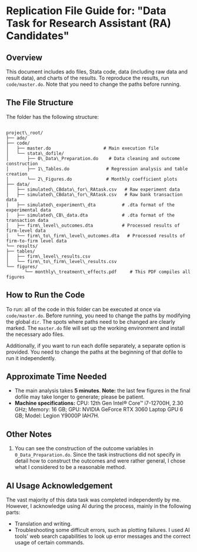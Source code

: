 # Replication File Guide for: "Data Task for Research Assistant (RA) Candidates"

## Overview

This document includes ado files, Stata code, data (including raw data and result data), and charts of the results. To reproduce the results, run `code/master.do`. Note that you need to change the paths before running.

## The File Structure

The folder has the following structure:

```

project\_root/
├── ado/
├── code/
│   ├── master.do                    # Main execution file
│   └── stata\_dofile/
│       ├── 0\_Data\_Preparation.do    # Data cleaning and outcome construction
│       ├── 1\_Tables.do              # Regression analysis and table creation
│       └── 2\_Figures.do             # Monthly coefficient plots
├── data/
│   ├── simulated\_CBdata\_for\_RAtask.csv   # Raw experiment data
│   ├── simulated\_CBdata\_for\_RAtask.csv   # Raw bank transaction data
│   ├── simulated\_experiment\_dta          # .dta format of the experimental data
│   ├── simulated\_CB\_data.dta             # .dta format of the transaction data
│   ├── firm\_level\_outcomes.dta           # Processed results of firm-level data
│   └── firm\_to\_firm\_level\_outcomes.dta   # Processed results of firm-to-firm level data
└── results/
├── tables/
│   ├── firm\_level\_results.csv
│   └── firm\_to\_firm\_level\_results.csv
└── figures/
       └── monthly\_treatment\_effects.pdf     # This PDF compiles all figures

```

## How to Run the Code

To run: all of the code in this folder can be executed at once via `code/master.do`. Before running, you need to change the paths by modifying the global `dir`. The spots where paths need to be changed are clearly marked. The `master.do` file will set up the working environment and install the necessary ado files.

Additionally, if you want to run each dofile separately, a separate option is provided. You need to change the paths at the beginning of that dofile to run it independently.

## Approximate Time Needed

- The main analysis takes **5 minutes**. **Note:** the last few figures in the final dofile may take longer to generate; please be patient.
- **Machine specifications:** CPU: 12th Gen Intel® Core™ i7-12700H, 2.30 GHz; Memory: 16 GB; GPU: NVIDIA GeForce RTX 3060 Laptop GPU 6 GB; Model: Legion Y9000P IAH7H.

## Other Notes

1. You can see the construction of the outcome variables in `0_Data_Preparation.do`. Since the task instructions did not specify in detail how to construct the outcomes and were rather general, I chose what I considered to be a reasonable method.

## AI Usage Acknowledgement

The vast majority of this data task was completed independently by me. However, I acknowledge using AI during the process, mainly in the following parts:

- Translation and writing.
- Troubleshooting some difficult errors, such as plotting failures. I used AI tools' web search capabilities to look up error messages and the correct usage of certain commands.
```
